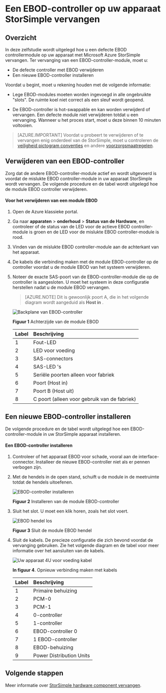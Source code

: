 <properties 
   pageTitle="Vervangen door een domeincontroller StorSimple EBOD | Microsoft Azure"
   description="Hoe te verwijderen en vervangen door een of beide EBOD-controllers op een apparaat StorSimple 8600."
   services="storsimple"
   documentationCenter=""
   authors="alkohli"
   manager="carmonm"
   editor="" />
<tags 
   ms.service="storsimple"
   ms.devlang="NA"
   ms.topic="article"
   ms.tgt_pltfrm="NA"
   ms.workload="TBD"
   ms.date="08/17/2016"
   ms.author="alkohli" />

# <a name="replace-an-ebod-controller-on-your-storsimple-device"></a>Een EBOD-controller op uw apparaat StorSimple vervangen

## <a name="overview"></a>Overzicht

In deze zelfstudie wordt uitgelegd hoe u een defecte EBOD controllermodule op uw apparaat met Microsoft Azure StorSimple vervangen. Ter vervanging van een EBOD-controller-module, moet u:

- De defecte controller met EBOD verwijderen
- Een nieuwe EBOD-controller installeren

Voordat u begint, moet u rekening houden met de volgende informatie:

- Lege EBOD-modules moeten worden ingevoegd in alle ongebruikte "slots". De ruimte koel niet correct als een sleuf wordt geopend.

- De EBOD-controller is hot-swappable en kan worden verwijderd of vervangen. Een defecte module niet verwijderen totdat u een vervanging. Wanneer u het proces start, moet u deze binnen 10 minuten voltooien.

>[AZURE.IMPORTANT] Voordat u probeert te verwijderen of te vervangen enig onderdeel van de StorSimple, moet u controleren de [veiligheid pictogram conventies](storsimple-safety.md#safety-icon-conventions) en andere [voorzorgsmaatregelen](storsimple-safety.md).

## <a name="remove-an-ebod-controller"></a>Verwijderen van een EBOD-controller

Zorg dat de andere EBOD-controller-module actief en wordt uitgevoerd is voordat de mislukte EBOD controller-module in uw apparaat StorSimple wordt vervangen. De volgende procedure en de tabel wordt uitgelegd hoe de module EBOD controller verwijderen.

#### <a name="to-remove-an-ebod-module"></a>Voor het verwijderen van een module EBOD

1. Open de Azure klassieke portal.

2. Ga naar **apparaten** > **onderhoud** > **Status van de Hardware**, en controleer of de status van de LED voor de actieve EBOD controller-module is groen en de LED voor de mislukte EBOD controller-module is rood.

3. Vinden van de mislukte EBOD controller-module aan de achterkant van het apparaat.

4. De kabels die verbinding maken met de module EBOD-controller op de controller voordat u de module EBOD van het systeem verwijderen.

5. Noteer de exacte SAS-poort van de EBOD-controller-module die op de controller is aangesloten. U moet het systeem in deze configuratie herstellen nadat u de module EBOD vervangen. 

    >[AZURE.NOTE] Dit is gewoonlijk poort A, die in het volgende diagram wordt aangeduid als **Host in** .

    ![Backplane van EBOD-controller](./media/storsimple-ebod-controller-replacement/IC741049.png)

     **Figuur 1** Achterzijde van de module EBOD

  	|Label|Beschrijving|
  	|:----|:----------|
  	|1|Fout-LED|
  	|2|LED voor voeding|
  	|3|SAS-connectors|
  	|4|SAS-LED 's|
  	|5|Seriële poorten alleen voor fabriek|
  	|6|Poort (Host in)|
  	|7|Poort B (Host uit)|
  	|8|C poort (alleen voor gebruik van de fabriek)|

## <a name="install-a-new-ebod-controller"></a>Een nieuwe EBOD-controller installeren

De volgende procedure en de tabel wordt uitgelegd hoe een EBOD-controller-module in uw StorSimple apparaat installeren.

#### <a name="to-install-an-ebod-controller"></a>Een EBOD-controller installeren

1. Controleer of het apparaat EBOD voor schade, vooral aan de interface-connector. Installeer de nieuwe EBOD-controller niet als er pennen verbogen zijn.

2. Met de hendels in de open stand, schuift u de module in de meetruimte totdat de hendels uitoefenen.

    ![EBOD-controller installeren](./media/storsimple-ebod-controller-replacement/IC741050.png)

    **Figuur 2**  Installeren van de module EBOD-controller

3. Sluit het slot. U moet een klik horen, zoals het slot voert.

    ![EBOD hendel los](./media/storsimple-ebod-controller-replacement/IC741047.png)

    **Figuur 3**  Sluit de module EBOD hendel

4. Sluit de kabels. De precieze configuratie die zich bevond voordat de vervanging gebruiken. Zie het volgende diagram en de tabel voor meer informatie over het aansluiten van de kabels.

    ![Uw apparaat 4U voor voeding kabel](./media/storsimple-ebod-controller-replacement/IC770723.png)

    **In figuur 4**. Opnieuw verbinding maken met kabels

  	|Label|Beschrijving|
  	|:----|:----------|
  	|1|Primaire behuizing|
  	|2|PCM-0|
  	|3|PCM-1|
  	|4|0-controller|
  	|5|1-controller|
  	|6|EBOD-controller 0|
  	|7|1 EBOD-controller|
  	|8|EBOD-behuizing|
  	|9|Power Distribution Units|

## <a name="next-steps"></a>Volgende stappen

Meer informatie over [StorSimple hardware component vervangen](storsimple-hardware-component-replacement.md).
